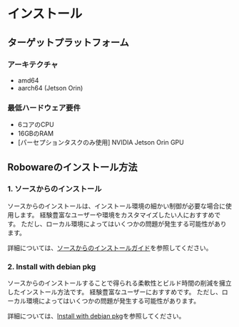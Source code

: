 # インストール

## ターゲットプラットフォーム

### アーキテクチャ

- amd64
- aarch64 (Jetson Orin)

### 最低ハードウェア要件

- 6コアのCPU
- 16GBのRAM
- [パーセプションタスクのみ使用] NVIDIA Jetson Orin GPU


## Robowareのインストール方法

### 1. ソースからのインストール

ソースからのインストールは、インストール環境の細かい制御が必要な場合に使用します。
経験豊富なユーザーや環境をカスタマイズしたい人におすすめです。
ただし、ローカル環境によってはいくつかの問題が発生する可能性があります。

詳細については、[ソースからのインストールガイド](roboware/source-installation.md)を参照してください。

### 2. Install with debian pkg

ソースからのインストールすることで得られる柔軟性とビルド時間の削減を擁立したインストール方法です。
経験豊富なユーザーにおすすめです。
ただし、ローカル環境によってはいくつかの問題が発生する可能性があります。

詳細については、[Install with debian pkg](roboware/use_apt_pkg.md)を参照してください。